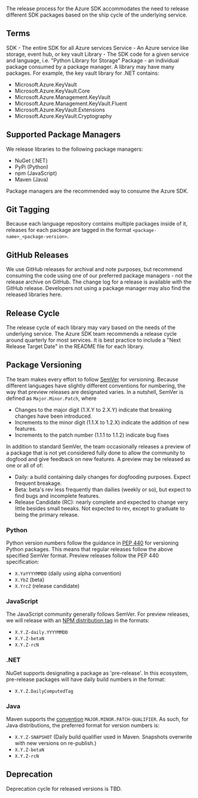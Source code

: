 The release process for the Azure SDK accommodates the need to release different SDK packages based on the ship cycle of the underlying service. 

## Terms

SDK - The entire SDK for all Azure services
Service - An Azure service like storage, event hub, or key vault
Library - The SDK code for a given service and language, i.e. "Python Library for Storage"
Package - an individual package consumed by a package manager. A library may have many packages. For example, the key vault library for .NET contains:

+ Microsoft.Azure.KeyVault
+ Microsoft.Azure.KeyVault.Core
+ Microsoft.Azure.Management.KeyVault
+ Microsoft.Azure.Management.KeyVault.Fluent
+ Microsoft.Azure.KeyVault.Extensions
+ Microsoft.Azure.KeyVault.Cryptography

## Supported Package Managers
We release libraries to the following package managers:
+ NuGet (.NET)
+ PyPi (Python)
+ npm (JavaScript)
+ Maven (Java)

Package managers are the recommended way to consume the Azure SDK.

## Git Tagging

Because each language repository contains multiple packages inside of it, releases for each package are tagged in the format `<package-name>_<package-version>`.


## GitHub Releases

We use GitHub releases for archival and note purposes, but recommend consuming the code using one of our preferred package managers - not the release archive on GitHub. The change log for a release is available with the GitHub release. Developers not using a package manager may also find the released libraries here.

## Release Cycle

The release cycle of each library may vary based on the needs of the underlying service. The Azure SDK team recommends a release cycle around quarterly for most services. It is best practice to include a "Next Release Target Date" in the README file for each library.

## Package Versioning
The team makes every effort to follow [SemVer](https://semver.org/) for versioning. Because different languages have slightly different conventions for numbering, the way that preview releases are designated varies. In a nutshell, SemVer is defined as `Major.Minor.Patch`, where
+ Changes to the major digit (1.X.Y to 2.X.Y) indicate that breaking changes have been introduced. 
+ Increments to the minor digit (1.1.X to 1.2.X) indicate the addition of new features. 
+ Increments to the patch number (1.1.1 to 1.1.2) indicate bug fixes

In addition to standard SemVer, the team occasionally releases a preview of a package that is not yet considered fully done to allow the community to dogfood and give feedback on new features. A preview may be released as one or all of of:
+ Daily: a build containing daily changes for dogfooding purposes. Expect frequent breakage.
+ Beta: beta's rev less frequently than dailies (weekly or so), but expect to find bugs and incomplete features.
+ Release Candidate (RC): nearly complete and expected to change very little besides small tweaks. Not expected to rev, except to graduate to being the primary release.

### Python
Python version numbers follow the guidance in [PEP 440](https://www.python.org/dev/peps/pep-0440/) for versioning Python packages. This means that regular releases follow the above specified SemVer format. Preview releases follow the PEP 440 specification:
+ `X.YaYYYYMMDD` (daily using alpha convention)
+ `X.YbZ` (beta)
+ `X.YrcZ` (release candidate)

### JavaScript
The JavaScript community generally follows SemVer. For preview releases, we will release with an [NPM distribution tag](https://docs.npmjs.com/cli/dist-tag) in the formats:
+ `X.Y.Z-daily.YYYYMMDD`
+ `X.Y.Z-betaN`
+ `X.Y.Z-rcN`

### .NET
NuGet supports designating a package as 'pre-release'. In this ecosystem, pre-release packages will have daily build numbers in the format:
+ `X.Y.Z.DailyComputedTag`

### Java
Maven supports the [convention](https://cwiki.apache.org/confluence/display/MAVENOLD/Versioning) `MAJOR.MINOR.PATCH-QUALIFIER`. As such, for Java distributions, the preferred format for version numbers is:
+ `X.Y.Z-SNAPSHOT` (Daily build qualifier used in Maven. Snapshots overwrite with new versions on re-publish.)
+ `X.Y.Z-betaN`
+ `X.Y.Z-rcN`

## Deprecation
Deprecation cycle for released versions is TBD.